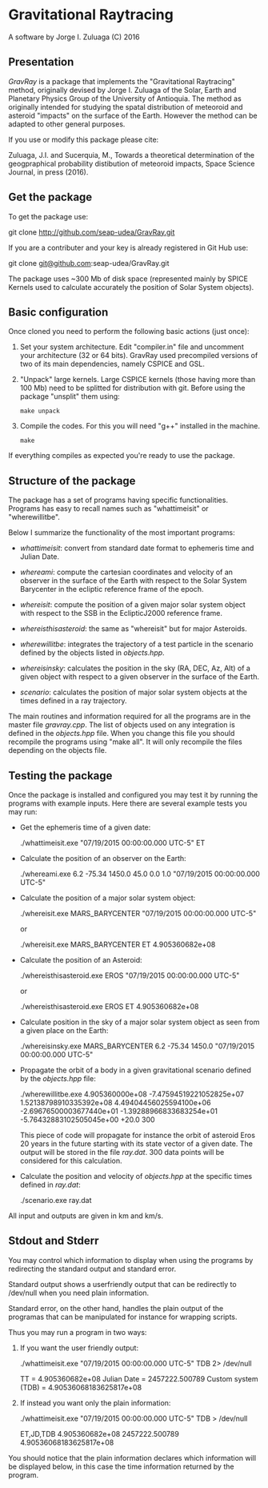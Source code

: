 Gravitational Raytracing
========================

A software by Jorge I. Zuluaga (C) 2016

Presentation
------------

*GravRay* is a package that implements the "Gravitational Raytracing"
method, originally devised by Jorge I. Zuluaga of the Solar, Earth and
Planetary Physics Group of the University of Antioquia.  The method as
originally intended for studying the spatal distribution of meteoroid
and asteroid "impacts" on the surface of the Earth.  However the
method can be adapted to other general purposes.

If you use or modify this package please cite:

   Zuluaga, J.I. and Sucerquia, M., Towards a theoretical
   determination of the geogpraphical probability distibution of
   meteoroid impacts, Space Science Journal, in press (2016).

Get the package
---------------

To get the package use:

   git clone http://github.com/seap-udea/GravRay.git

If you are a contributer and your key is already registered in Git Hub
use:

   git clone git@github.com:seap-udea/GravRay.git
  
The package uses ~300 Mb of disk space (represented mainly by SPICE
Kernels used to calculate accurately the position of Solar System
objects).

Basic configuration
-------------------

Once cloned you need to perform the following basic actions (just once):

1) Set your system architecture.  Edit "compiler.in" file and
   uncomment your architecture (32 or 64 bits).  GravRay used
   precompiled versions of two of its main dependencies, namely CSPICE
   and GSL.

2) "Unpack" large kernels.  Large CSPICE kernels (those having more
   than 100 Mb) need to be splitted for distribution with git.  Before
   using the package "unsplit" them using:

       make unpack

3) Compile the codes.  For this you will need "g++" installed in the
   machine.
   
       make

If everything compiles as expected you're ready to use the package.

Structure of the package
------------------------

The package has a set of programs having specific functionalities.
Programs has easy to recall names such as "whattimeisit" or
"wherewillitbe". 

Below I summarize the functionality of the most important programs:

- *whattimeisit*: convert from standard date format to ephemeris time
   and Julian Date.

- *whereami*: compute the cartesian coordinates and velocity of an
   observer in the surface of the Earth with respect to the Solar
   System Barycenter in the ecliptic reference frame of the epoch.

- *whereisit*: compute the position of a given major solar system
   object with respect to the SSB in the EclipticJ2000 reference
   frame.

- *whereisthisasteroid*: the same as "whereisit" but for major
   Asteroids.

- *wherewillitbe*: integrates the trajectory of a test particle in the
   scenario defined by the objects listed in *objects.hpp*.

- *whereisinsky*: calculates the position in the sky (RA, DEC, Az,
   Alt) of a given object with respect to a given observer in the
   surface of the Earth.

- *scenario*: calculates the position of major solar system objects at
   the times defined in a ray trajectory.

The main routines and information required for all the programs are in
the master file *gravray.cpp*.  The list of objects used on any
integration is defined in the *objects.hpp* file.  When you change
this file you should recompile the programs using "make all".  It will
only recompile the files depending on the objects file.

Testing the package
-------------------

Once the package is installed and configured you may test it by
running the programs with example inputs.  Here there are several
example tests you may run:

- Get the ephemeris time of a given date:

    ./whattimeisit.exe "07/19/2015 00:00:00.000 UTC-5" ET

- Calculate the position of an observer on the Earth:

    ./whereami.exe 6.2 -75.34 1450.0 45.0 0.0 1.0 "07/19/2015 00:00:00.000 UTC-5"

- Calculate the position of a major solar system object:

    ./whereisit.exe MARS_BARYCENTER "07/19/2015 00:00:00.000 UTC-5"

  or

    ./whereisit.exe MARS_BARYCENTER ET 4.905360682e+08

- Calculate the position of an Asteroid:

    ./whereisthisasteroid.exe EROS "07/19/2015 00:00:00.000 UTC-5"

  or 

    ./whereisthisasteroid.exe EROS ET 4.905360682e+08

- Calculate position in the sky of a major solar system object as seen
  from a given place on the Earth:

    ./whereisinsky.exe MARS_BARYCENTER 6.2 -75.34 1450.0 "07/19/2015 00:00:00.000 UTC-5"

- Propagate the orbit of a body in a given gravitational scenario
  defined by the *objects.hpp* file:

    ./wherewillitbe.exe 4.905360000e+08 -7.47594519221052825e+07 1.52138798910335392e+08 4.49404456025594100e+06 -2.69676500003677440e+01 -1.39288966833683254e+01 -5.76432883102505045e+00 +20.0 300

  This piece of code will propagate for instance the orbit of asteroid
  Eros 20 years in the future starting with its state vector of a
  given date.  The output will be stored in the file *ray.dat*.  300
  data points will be considered for this calculation.

- Calculate the position and velocity of *objects.hpp* at the specific
  times defined in *ray.dat*:

    ./scenario.exe ray.dat

All input and outputs are given in km and km/s.

Stdout and Stderr
-----------------

You may control which information to display when using the programs
by redirecting the standard output and standard error.

Standard output shows a userfriendly output that can be redirectly to
/dev/null when you need plain information.

Standard error, on the other hand, handles the plain output of the
programas that can be manipulated for instance for wrapping scripts.

Thus you may run a program in two ways:

1) If you want the user friendly output:

   ./whattimeisit.exe "07/19/2015 00:00:00.000 UTC-5" TDB 2> /dev/null

   TT = 4.905360682e+08
   Julian Date = 2457222.500789
   Custom system (TDB) = 4.90536068183625817e+08

2) If instead you want only the plain information:

   ./whattimeisit.exe "07/19/2015 00:00:00.000 UTC-5" TDB > /dev/null

   ET,JD,TDB
   4.905360682e+08
   2457222.500789
   4.90536068183625817e+08

You should notice that the plain information declares which
information will be displayed below, in this case the time information
returned by the program.

